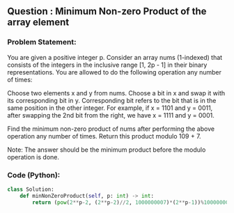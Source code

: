 ## Question : Minimum Non-zero Product of the array element

### Problem Statement:
You are given a positive integer p. Consider an array nums (1-indexed) that consists of the integers in the inclusive range [1, 2p - 1] in their binary representations. You are allowed to do the following operation any number of times:

Choose two elements x and y from nums.
Choose a bit in x and swap it with its corresponding bit in y. Corresponding bit refers to the bit that is in the same position in the other integer.
For example, if x = 1101 and y = 0011, after swapping the 2nd bit from the right, we have x = 1111 and y = 0001.

Find the minimum non-zero product of nums after performing the above operation any number of times. Return this product modulo 109 + 7.

Note: The answer should be the minimum product before the modulo operation is done.

 

### Code (Python):
```python
class Solution:
    def minNonZeroProduct(self, p: int) -> int:
        return (pow(2**p-2, (2**p-2)//2, 1000000007)*(2**p-1))%1000000007
